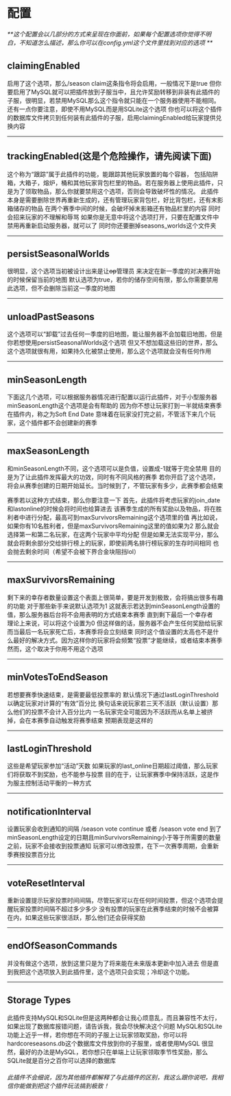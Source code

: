# 配置
###### **这个配置会以几部分的方式来呈现在你面前，如果每个配置选项你觉得不明白，不知道怎么描述，那么你可以在config.yml这个文件里找到对应的选项 **

  
## claimingEnabled
启用了这个选项，那么/season claim这条指令将会启用，一般情况下是true
但你要启用了MySQL就可以把插件放到子服当中，且允许奖励转移到非装有此插件的子服，很明显，若禁用MySQL那么这个指令就只能在一个服务器使用不能相同。
还有一点你要注意，即使不用MySQL而是用SQLite这个选项
你也可以将这个插件的数据库文件拷贝到任何装有此插件的子服，启用claimingEnabled给玩家提供兑换内容
***
  
## trackingEnabled(这是个危险操作，请先阅读下面)
  
这个称为“跟踪”属于此插件的功能，能跟踪其他玩家放置的每个容器，
包括陷阱箱，大箱子，熔炉，桶和其他玩家背包栏里的物品。若在服务器上使用此插件，只是为了领取物品，那么你就要禁用这个选项，否则会导致破坏性的情况。
此插件本身是需要删除世界再重新生成的，还有管理玩家背包栏，好比背包栏，还有末影箱储存的物品
在两个赛季中间的时候，会破坏掉末影箱还有物品栏里的内容
同时会招来玩家的不理解和辱骂
如果你是无意中将这个选项打开，只要在配置文件中禁用再重新启动服务器，就可以了
同时你还要删掉seasons_worlds这个文件夹
***
## persistSeasonalWorlds

很明显，这个选项当初被设计出来是让~~op~~管理员 来决定在新一季度的对决赛开始的时候保留当前的地图
默认选项为true，若你的储存空间有限，那么你需要禁用此选项，但不会删除当前这一季度的地图
***
## unloadPastSeasons

这个选项可以“卸载”过去任何一季度的旧地图，能让服务器不会加载旧地图，但是你若想使用persistSeasonalWorlds这个选项
但又不想加载这些旧的世界，那么这个选项就很有用，如果持久化被禁止使用，那么这个选项就会没有任何作用
***
## minSeasonLength

下面这几个选项，可以根据服务器情况进行配置以运行此插件，对于小型服务器minSeasonLength这个选项是会有帮助的
因为你不想让玩家打到一半就结束赛季
在插件内，称之为Soft End Date
意味着在玩家没打完之前，不管活下来几个玩家，这个插件都不会创建新的赛季
***
## maxSeasonLength

和minSeasonLength不同，这个选项可以是负值，设置成-1就等于完全禁用
目的是为了让此插件发挥最大的功效，同时有不同风格的赛季
若你开启了这个选项，将会从赛季创建的日期开始延长。当时候到了，不管玩家有多少，此赛季都会结束

赛季若以这种方式结束，那么你要注意一下
首先，此插件将考虑玩家的join_date和lastonline的时候会将时间也给算进去
该赛季生成的所有奖励以及物品，将在胜利者中进行分配，最高可到maxSurvivorsRemaining这个选项里的值
再比如说，如果你有10名胜利者，但是maxSurvivorsRemaining这里的值如果为2
那么就会选择第一和第二名玩家，在这两个玩家中平均分配
但是如果无法实现平分，那么就会将剩余部分交给排行榜上的玩家，即使前两名排行榜玩家的生存时间相同
也会抛去剩余时间（希望不会被下界合金块阻挡lol）
***
## maxSurvivorsRemaining

剩下来的幸存者数量设置这个表面上很简单，要是开发到极致，会将搞出很多有趣的功能
对于那些新手来说默认选项为1
这就表示若达到minSeasonLength设置的值，那么服务器后台将不会用表明的方式结束本赛季
直到剩下最后一个幸存者     
理论上来说，可以将这个设置为0
但这样做的话，服务器不会产生任何奖励给玩家
而当最后一名玩家死亡后，本赛季将会立刻结束
同时这个值设置的太高也不是什么最好的解决方式。因为这样你的玩家将会频繁“投票”才能继续，或者结束本赛季
然而，这个取决于你用不用这个选项
***
## minVotesToEndSeason

若想要赛季快速结束，是需要最低投票率的
默认情况下通过lastLoginThreshold以确定玩家对计算的“有效”百分比
换句话来说玩家若三天不活跃（默认设置）那么他们的投票不会计入百分比内
一名玩家完全可能因为不活跃而从名单上被挤掉，会在本赛季自动触发将赛季结束
预期表现是这样的
***
## lastLoginThreshold

这些是希望玩家参加“活动”天数
如果玩家的last_online日期超过阈值，那么玩家们将获取不到奖励，也不能参与投票
目的在于，让玩家赛季中保持活跃，这是作为服主控制活动平衡的一种方式
***
## notificationInterval

设置玩家会收到通知的间隔 /season vote continue 或者 /season vote end
到了minSeasonLength设定的日期且minSurvivorsRemaining小于等于所需要的数量之前，玩家不会接收到投票通知
玩家可以修改投票，在下一次赛季周期，会重新季赛按投票百分比
***
## voteResetInterval

重新设置提示玩家投票时间间隔，尽管玩家可以在任何时间投票，但这个选项会提醒玩家投票时间隔不超过多少多少
没有投票的玩家在此赛季结束的时候不会被算在内，如果这些玩家很活跃，那么他们还会获得奖励
***
## endOfSeasonCommands

并没有做这个选项，放到这里只是为了将来能在未来版本更新中加入进去
但是直到我把这个选项放入到此插件里，这个选项只会实现；冷却这个功能。
***
## Storage Types

此插件支持MySQL和SQLite但是这两种都会让我心烦意乱，而且兼容性不太行，如果出现了数据库报错问题，请告诉我，我会尽快解决这个问题
MySQL和SQLite功能上近乎一样，若你想在不同的子服上让玩家领取奖励，你可以将hardcoreseasons.db这个数据库文件放到你的子服里，或者使用MySQL
很显然，最好的办法是MySQL，若你想只在单端上让玩家领取季节性奖励，那么SQLite就是百分之百你可以选择的数据库

###### 此插件不会细说，因为其他插件都解释了与此插件的区别，我这么跟你说吧，我相信你能做到把这个插件玩法搞到极致！





